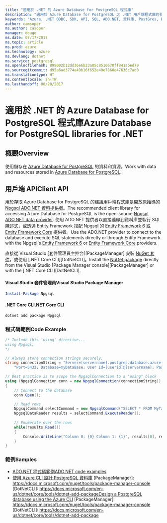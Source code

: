 ```yaml
---
title: "適用於 .NET 的 Azure Database for PostgreSQL 程式庫"
description: "適用於 Azure Database for PostgreSQL 之 .NET 用戶端程式庫的參考文件"
keywords: "Azure, .NET ODBC, SDK, API, SQL, ADO.NET, 資料庫, PostGres, PostgreSQL"
author: camsoper
ms.author: casoper
manager: douge
ms.date: 07/17/2017
ms.topic: article
ms.prod: azure
ms.technology: azure
ms.devlang: dotnet
ms.service: postgresql
ms.openlocfilehash: 899002b12dd36e6b23a05c8516670ff841abed79
ms.sourcegitcommit: d95a6ad3774a49b16f652e40e7860e47636c7ad0
ms.translationtype: HT
ms.contentlocale: zh-TW
ms.lasthandoff: 08/28/2017
---
```

# <a name="azure-database-for-postgresql-libraries-for-net"></a><span data-ttu-id="a8792-104">適用於 .NET 的 Azure Database for PostgreSQL 程式庫</span><span class="sxs-lookup"><span data-stu-id="a8792-104">Azure Database for PostgreSQL libraries for .NET</span></span>

## <a name="overview"></a><span data-ttu-id="a8792-105">概觀</span><span class="sxs-lookup"><span data-stu-id="a8792-105">Overview</span></span>

<span data-ttu-id="a8792-106">使用儲存在 [Azure Database for PostgreSQL](https://docs.microsoft.com/azure/postgresql/) 的資料和資源。</span><span class="sxs-lookup"><span data-stu-id="a8792-106">Work with data and resources stored in [Azure Database for PostgreSQL](https://docs.microsoft.com/azure/postgresql/).</span></span>

## <a name="client-api"></a><span data-ttu-id="a8792-107">用戶端 API</span><span class="sxs-lookup"><span data-stu-id="a8792-107">Client API</span></span>

<span data-ttu-id="a8792-108">用於存取 Azure Database for PostgreSQL 的建議用戶端程式庫是開放原始碼的 [Npgsql ADO.NET 資料提供者](http://www.npgsql.org/)。</span><span class="sxs-lookup"><span data-stu-id="a8792-108">The recommended client library for accessing Azure Database for PostgreSQL is the open-source [Npgsql ADO.NET data provider](http://www.npgsql.org/).</span></span> <span data-ttu-id="a8792-109">使用 ADO.NET 提供者以直接連線到資料庫並執行 SQL 陳述式，或透過 Entity Framework 搭配 Npgsql 的 [Entity Framework 6](http://www.npgsql.org/ef6/index.html) 或 [Entity Framework Core](http://www.npgsql.org/efcore/index.html) 提供者。</span><span class="sxs-lookup"><span data-stu-id="a8792-109">Use the ADO.NET provider to connect to the database and execute SQL statements directly or through Entity Framework with the Npgsql's [Entity Framework 6](http://www.npgsql.org/ef6/index.html) or [Entity Framework Core](http://www.npgsql.org/efcore/index.html) providers.</span></span>

<span data-ttu-id="a8792-110">直接從 Visual Studio [套件管理員主控台][PackageManager] 安裝 [NuGet 套件](https://www.nuget.org/packages/Npgsql)，或使用 [.NET Core CLI][DotNetCLI]。</span><span class="sxs-lookup"><span data-stu-id="a8792-110">Install the [NuGet package](https://www.nuget.org/packages/Npgsql) directly from the Visual Studio [Package Manager console][PackageManager] or with the [.NET Core CLI][DotNetCLI].</span></span>

#### <a name="visual-studio-package-manager"></a><span data-ttu-id="a8792-111">Visual Studio 套件管理員</span><span class="sxs-lookup"><span data-stu-id="a8792-111">Visual Studio Package Manager</span></span>

```powershell
Install-Package Npgsql
```

#### <a name="net-core-cli"></a><span data-ttu-id="a8792-112">.NET Core CLI</span><span class="sxs-lookup"><span data-stu-id="a8792-112">.NET Core CLI</span></span>

```bash
dotnet add package Npgsql
```

### <a name="code-example"></a><span data-ttu-id="a8792-113">程式碼範例</span><span class="sxs-lookup"><span data-stu-id="a8792-113">Code Example</span></span>

```csharp
/* Include this 'using' directive...
using Npgsql;
*/

// Always store connection strings securely. 
string connectionString = "Server=[servername].postgres.database.azure.com; " +
    "Port=5432; Database=myDataBase; User Id=[userid]@[servername]; Password=password;";

// Best practice is to scope the NpgsqlConnection to a "using" block
using (NpgsqlConnection conn = new NpgsqlConnection(connectionString))
{
    // Connect to the database
    conn.Open();

    // Read rows
    NpgsqlCommand selectCommand = new NpgsqlCommand("SELECT * FROM MyTable", conn);
    NpgsqlDataReader results = selectCommand.ExecuteReader();
    
    // Enumerate over the rows
    while(results.Read())
    {
        Console.WriteLine("Column 0: {0} Column 1: {1}", results[0], results[1]);
    }
}
```

### <a name="samples"></a><span data-ttu-id="a8792-114">範例</span><span class="sxs-lookup"><span data-stu-id="a8792-114">Samples</span></span>

- [<span data-ttu-id="a8792-115">ADO.NET 程式碼範例</span><span class="sxs-lookup"><span data-stu-id="a8792-115">ADO.NET code examples</span></span>](/dotnet/framework/data/adonet/ado-net-code-examples)
- <span data-ttu-id="a8792-116">[使用 Azure CLI 設計 PostgreSQL 資料庫](https://docs.microsoft.com/azure/postgresql/tutorial-design-database-using-azure-cli) [PackageManager]: https://docs.microsoft.com/nuget/tools/package-manager-console [DotNetCLI]: https://docs.microsoft.com/en-us/dotnet/core/tools/dotnet-add-package</span><span class="sxs-lookup"><span data-stu-id="a8792-116">[Design a PostgreSQL database using the Azure CLI](https://docs.microsoft.com/azure/postgresql/tutorial-design-database-using-azure-cli) [PackageManager]: https://docs.microsoft.com/nuget/tools/package-manager-console [DotNetCLI]: https://docs.microsoft.com/en-us/dotnet/core/tools/dotnet-add-package</span></span>